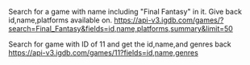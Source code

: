 
Search for a game with name including "Final Fantasy" in it. Give back id,name,platforms available on.
https://api-v3.igdb.com/games/?search=Final_Fantasy&fields=id,name,platforms,summary&limit=50

Search for game with ID of 11 and get the id,name,and genres back
https://api-v3.igdb.com/games/11?fields=id,name,genres
